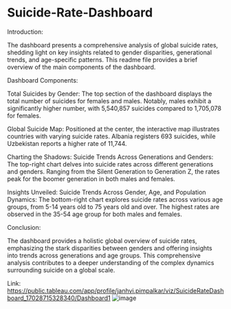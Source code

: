 # Suicide-Rate-Dashboard
Introduction:

The dashboard presents a comprehensive analysis of global suicide rates, shedding light on key insights related to gender disparities, generational trends, and age-specific patterns. This readme file provides a brief overview of the main components of the dashboard.

Dashboard Components:

Total Suicides by Gender:
The top section of the dashboard displays the total number of suicides for females and males. Notably, males exhibit a significantly higher number, with 5,540,857 suicides compared to 1,705,078 for females.

Global Suicide Map:
Positioned at the center, the interactive map illustrates countries with varying suicide rates. Albania registers 693 suicides, while Uzbekistan reports a higher rate of 11,744.

Charting the Shadows: Suicide Trends Across Generations and Genders:
The top-right chart delves into suicide rates across different generations and genders. Ranging from the Silent Generation to Generation Z, the rates peak for the boomer generation in both males and females.

Insights Unveiled: Suicide Trends Across Gender, Age, and Population Dynamics:
The bottom-right chart explores suicide rates across various age groups, from 5-14 years old to 75 years old and over. The highest rates are observed in the 35-54 age group for both males and females.

Conclusion:

The dashboard provides a holistic global overview of suicide rates, emphasizing the stark disparities between genders and offering insights into trends across generations and age groups. This comprehensive analysis contributes to a deeper understanding of the complex dynamics surrounding suicide on a global scale.

Link: https://public.tableau.com/app/profile/janhvi.pimpalkar/viz/SuicideRateDashboard_17028715328340/Dashboard1
![image]((Dashboard.png))